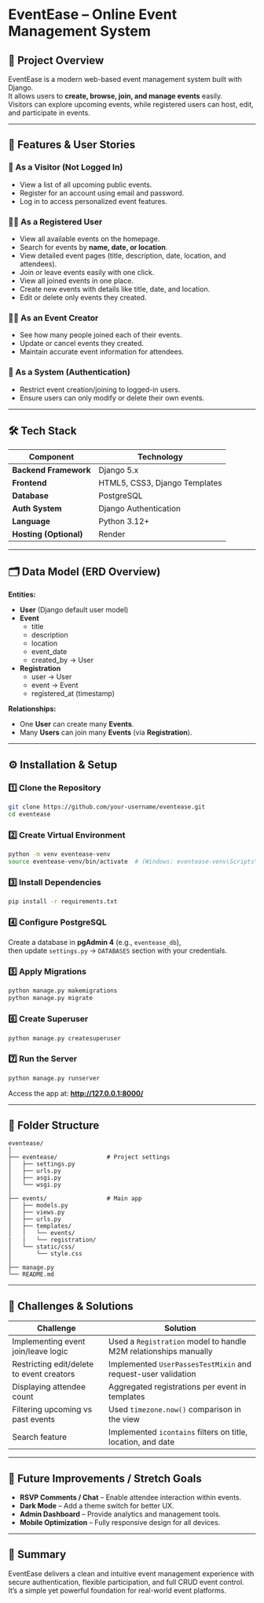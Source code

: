 # EventEase – Online Event Management System

## 📘 Project Overview
EventEase is a modern web-based event management system built with Django.  
It allows users to **create, browse, join, and manage events** easily.  
Visitors can explore upcoming events, while registered users can host, edit, and participate in events.

---

## 🧩 Features & User Stories

### 👥 As a Visitor (Not Logged In)
- View a list of all upcoming public events.  
- Register for an account using email and password.  
- Log in to access personalized event features.

### 🙋‍♀️ As a Registered User
- View all available events on the homepage.  
- Search for events by **name, date, or location**.  
- View detailed event pages (title, description, date, location, and attendees).  
- Join or leave events easily with one click.  
- View all joined events in one place.  
- Create new events with details like title, date, and location.  
- Edit or delete only events they created.

### 🧑‍💼 As an Event Creator
- See how many people joined each of their events.  
- Update or cancel events they created.  
- Maintain accurate event information for attendees.

### 🔐 As a System (Authentication)
- Restrict event creation/joining to logged-in users.  
- Ensure users can only modify or delete their own events.

---

## 🛠️ Tech Stack

| Component | Technology |
|------------|-------------|
| **Backend Framework** | Django 5.x |
| **Frontend** | HTML5, CSS3, Django Templates |
| **Database** | PostgreSQL |
| **Auth System** | Django Authentication |
| **Language** | Python 3.12+ |
| **Hosting (Optional)** | Render |

---

## 🗂️ Data Model (ERD Overview)

**Entities:**
- **User** (Django default user model)
- **Event**
  - title
  - description
  - location
  - event_date
  - created_by → User
- **Registration**
  - user → User
  - event → Event
  - registered_at (timestamp)

**Relationships:**
- One **User** can create many **Events**.
- Many **Users** can join many **Events** (via **Registration**).

---

## ⚙️ Installation & Setup

### 1️⃣ Clone the Repository
```bash
git clone https://github.com/your-username/eventease.git
cd eventease
```

### 2️⃣ Create Virtual Environment
```bash
python -m venv eventease-venv
source eventease-venv/bin/activate  # (Windows: eventease-venv\Scripts\activate)
```

### 3️⃣ Install Dependencies
```bash
pip install -r requirements.txt
```

### 4️⃣ Configure PostgreSQL
Create a database in **pgAdmin 4** (e.g., `eventease_db`),  
then update `settings.py` → `DATABASES` section with your credentials.

### 5️⃣ Apply Migrations
```bash
python manage.py makemigrations
python manage.py migrate
```

### 6️⃣ Create Superuser
```bash
python manage.py createsuperuser
```

### 7️⃣ Run the Server
```bash
python manage.py runserver
```

Access the app at: **http://127.0.0.1:8000/**

---

## 🧭 Folder Structure

```
eventease/
│
├── eventease/              # Project settings
│   ├── settings.py
│   ├── urls.py
│   ├── asgi.py
│   └── wsgi.py
│
├── events/                 # Main app
│   ├── models.py
│   ├── views.py
│   ├── urls.py
│   ├── templates/
│   │   └── events/
|   |   └── registration/
│   └── static/css/
│       └── style.css
│
├── manage.py
└── README.md
```

---

## 🚀 Challenges & Solutions

| Challenge | Solution |
|------------|-----------|
| Implementing event join/leave logic | Used a `Registration` model to handle M2M relationships manually |
| Restricting edit/delete to event creators | Implemented `UserPassesTestMixin` and request-user validation |
| Displaying attendee count | Aggregated registrations per event in templates |
| Filtering upcoming vs past events | Used `timezone.now()` comparison in the view |
| Search feature | Implemented `icontains` filters on title, location, and date |

---

## 🧭 Future Improvements / Stretch Goals
   
- **RSVP Comments / Chat** – Enable attendee interaction within events.     
- **Dark Mode** – Add a theme switch for better UX.  
- **Admin Dashboard** – Provide analytics and management tools.  
- **Mobile Optimization** – Fully responsive design for all devices.  

---

## 🏁 Summary
EventEase delivers a clean and intuitive event management experience with secure authentication, flexible participation, and full CRUD event control.  
It’s a simple yet powerful foundation for real-world event platforms.
